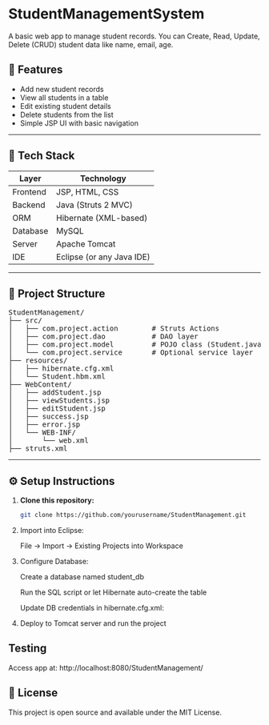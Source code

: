 # StudentManagementSystem
A basic web app to manage student records. You can Create, Read, Update, Delete (CRUD) student data like name, email, age.


## 🚀 Features

- Add new student records
- View all students in a table
- Edit existing student details
- Delete students from the list
- Simple JSP UI with basic navigation

---

## 🧰 Tech Stack

| Layer          | Technology           |
|----------------|----------------------|
| Frontend       | JSP, HTML, CSS       |
| Backend        | Java (Struts 2 MVC)  |
| ORM            | Hibernate (XML-based)|
| Database       | MySQL                |
| Server         | Apache Tomcat        |
| IDE            | Eclipse (or any Java IDE) |

---

## 📂 Project Structure

<pre>
StudentManagement/
├── src/
│   ├── com.project.action        # Struts Actions
│   ├── com.project.dao           # DAO layer
│   ├── com.project.model         # POJO class (Student.java)
│   └── com.project.service       # Optional service layer
├── resources/
│   ├── hibernate.cfg.xml
│   └── Student.hbm.xml
├── WebContent/
│   ├── addStudent.jsp
│   ├── viewStudents.jsp
│   ├── editStudent.jsp
│   ├── success.jsp
│   ├── error.jsp
│   └── WEB-INF/
│       └── web.xml
├── struts.xml
</pre>


---

## ⚙️ Setup Instructions

1. **Clone this repository:**
   ```bash
   git clone https://github.com/yourusername/StudentManagement.git
2. Import into Eclipse:

   File → Import → Existing Projects into Workspace

3. Configure Database:

   Create a database named student_db

   Run the SQL script or let Hibernate auto-create the table

   Update DB credentials in hibernate.cfg.xml:

4. Deploy to Tomcat server and run the project

## Testing
Access app at: http://localhost:8080/StudentManagement/




## 📜 License
This project is open source and available under the MIT License.

